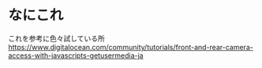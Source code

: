 # なにこれ

これを参考に色々試している所
https://www.digitalocean.com/community/tutorials/front-and-rear-camera-access-with-javascripts-getusermedia-ja